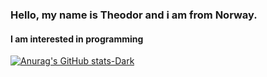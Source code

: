 ### Hello, my name is Theodor and i am from Norway.
#### I am interested in programming

[![Anurag's GitHub stats-Dark](https://github-readme-stats.vercel.app/api?username=CaptainTheoball&show_icons=true&theme=dark#gh-dark-mode-only)](https://github.com/anuraghazra/github-readme-stats#gh-dark-mode-only)
